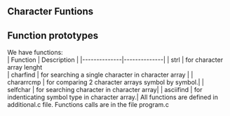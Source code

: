 ## Character Funtions 
## Function prototypes
We have functions:  
| Function     | Description     |
|--------------|--------------|
| strl | for character array lenght  
| charfind |  for searching a single character in character array  | 
| chararrcmp |  for comparing 2 character arrays symbol by symbol.| 
| selfchar |  for searching character in character array| 
| asciifind |  for indenticating symbol type in character array.| 
All functions are defined in additional.c file. Functions calls are in the file program.c
